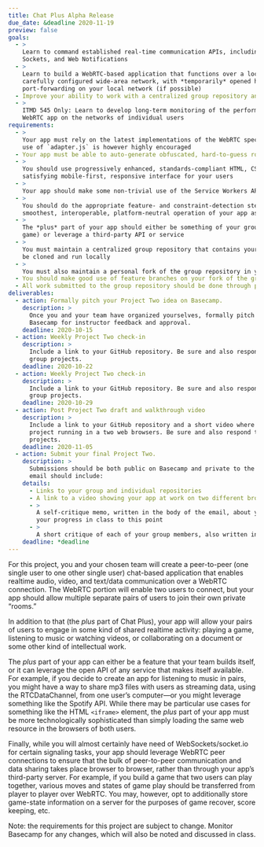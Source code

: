 ```yaml
---
title: Chat Plus Alpha Release
due_date: &deadline 2020-11-19
preview: false
goals:
  - >
    Learn to command established real-time communication APIs, including WebRTC, Web Workers, Web
    Sockets, and Web Notifications
  - >
    Learn to build a WebRTC-based application that functions over a local-area network or a
    carefully configured wide-area network, with *temporarily* opened high-numbered ports and
    port-forwarding on your local network (if possible)
  - Improve your ability to work with a centralized group repository and an individual fork
  - >
    ITMD 545 Only: Learn to develop long-term monitoring of the performance and effects of your
    WebRTC app on the networks of individual users
requirements:
  - >
    Your app must rely on the latest implementations of the WebRTC specification and its protocols;
    use of `adapter.js` is however highly encouraged
  - Your app must be able to auto-generate obfuscated, hard-to-guess room IDs for users
  - >
    You should use progressively enhanced, standards-compliant HTML, CSS, and JavaScript to build a
    satisfying mobile-first, responsive interface for your users
  - >
    Your app should make some non-trivial use of the Service Workers API
  - >
    You should do the appropriate feature- and constraint-detection steps necessary to ensure the
    smoothest, interoperable, platform-neutral operation of your app as possible
  - >
    The *plus* part of your app should either be something of your group’s creation (like a simple
    game) or leverage a third-party API or service
  - >
    You must maintain a centralized group repository that contains your ExpressJS app, which can
    be cloned and run locally
  - >
    You must also maintain a personal fork of the group repository in your GitHub account where you do most of your work
  - You should make good use of feature branches on your fork of the group repository
  - All work submitted to the group repository should be done through pull requests on GitHub
deliverables:
  - action: Formally pitch your Project Two idea on Basecamp.
    description: >
      Once you and your team have organized yourselves, formally pitch your Project Two idea on
      Basecamp for instructor feedback and approval.
    deadline: 2020-10-15
  - action: Weekly Project Two check-in
    description: >
      Include a link to your GitHub repository. Be sure and also respond to the progress of other
      group projects.
    deadline: 2020-10-22
  - action: Weekly Project Two check-in
    description: >
      Include a link to your GitHub repository. Be sure and also respond to the progress of other
      group projects.
    deadline: 2020-10-29
  - action: Post Project Two draft and walkthrough video
    description: >
      Include a link to your GitHub repository and a short video where your group talks through your
      project running in a two web browsers. Be sure and also respond to the progress of other group
      projects.
    deadline: 2020-11-05
  - action: Submit your final Project Two.
    description: >
      Submissions should be both public on Basecamp and private to the instructor’s email. Your
      email should include:
    details:
      - Links to your group and individual repositories
      - A link to a video showing your app at work on two different browsers
      - >
        A self-critique memo, written in the body of the email, about your work on the project and
        your progress in class to this point
      - >
        A short critique of each of your group members, also written in the body of the email
    deadline: *deadline
---
```


For this project, you and your chosen team will create a peer-to-peer (one single user to one other
single user) chat-based application that enables realtime audio, video, and text/data communication
over a WebRTC connection. The WebRTC portion will enable two users to connect, but your app should
allow multiple separate pairs of users to join their own private “rooms.”

In addition to that (the *plus* part of Chat Plus), your app will allow your pairs of users to engage in some kind of shared realtime activity: playing a game, listening to music or watching videos, or
collaborating on a document or some other kind of intellectual work.

The *plus* part of your app can either be a feature that your team builds itself, or it can leverage
the open API of any service that makes itself available. For example, if you decide to create an app
for listening to music in pairs, you might have a way to share mp3 files with users as streaming
data, using the RTCDataChannel, from one user’s computer—or you might leverage something like
the Spotify API. While there may be particular use cases for something like the HTML `<iframe>`
element, the *plus* part of your app must be more technologically sophisticated than simply loading
the same web resource in the browsers of both users.

Finally, while you will almost certainly have need of WebSockets/socket.io for certain signaling
tasks, your app should leverage WebRTC peer connections to ensure that the bulk of peer-to-peer
communication and data sharing takes place browser to browser, rather than through your app’s
third-party server. For example, if you build a game that two users can play together, various moves
and states of game play should be transferred from player to player over WebRTC. You may, however,
opt to additionally store game-state information on a server for the purposes of game recover, score
keeping, etc.

Note: the requirements for this project are subject to change. Monitor Basecamp for any changes,
which will also be noted and discussed in class.
